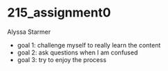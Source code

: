 # 215_assignment0
Alyssa Starmer
- goal 1: challenge myself to really learn the content
- goal 2: ask questions when I am confused
- goal 3: try to enjoy the process
